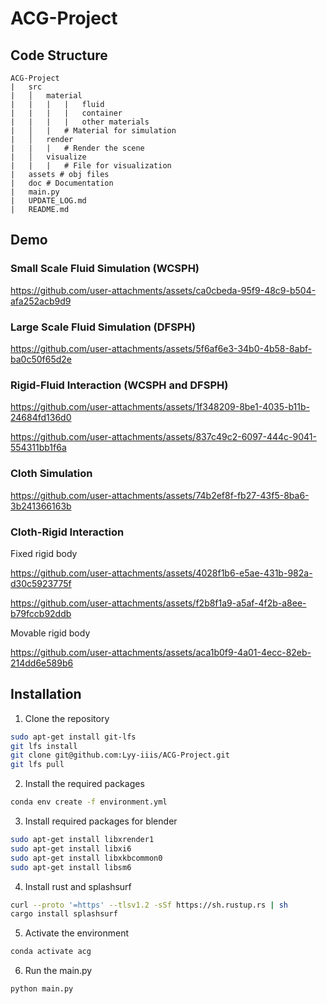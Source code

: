 # ACG-Project

## Code Structure

```
ACG-Project
|   src
|   │   material 
|   |   |   |   fluid
|   |   |   |   container
|   |   |   |   other materials
|   │   |   # Material for simulation
|   │   render 
|   |   |   # Render the scene
|   │   visualize
|   |   |   # File for visualization
|   assets # obj files
|   doc # Documentation
|   main.py
|   UPDATE_LOG.md
|   README.md
```

## Demo

### Small Scale Fluid Simulation (WCSPH)

https://github.com/user-attachments/assets/ca0cbeda-95f9-48c9-b504-afa252acb9d9

### Large Scale Fluid Simulation (DFSPH)

https://github.com/user-attachments/assets/5f6af6e3-34b0-4b58-8abf-ba0c50f65d2e

### Rigid-Fluid Interaction (WCSPH and DFSPH)

https://github.com/user-attachments/assets/1f348209-8be1-4035-b11b-24684fd136d0

https://github.com/user-attachments/assets/837c49c2-6097-444c-9041-554311bb1f6a

### Cloth Simulation

https://github.com/user-attachments/assets/74b2ef8f-fb27-43f5-8ba6-3b241366163b

### Cloth-Rigid Interaction

Fixed rigid body

https://github.com/user-attachments/assets/4028f1b6-e5ae-431b-982a-d30c5923775f

https://github.com/user-attachments/assets/f2b8f1a9-a5af-4f2b-a8ee-b79fccb92ddb

Movable rigid body

https://github.com/user-attachments/assets/aca1b0f9-4a01-4ecc-82eb-214dd6e589b6



## Installation

1. Clone the repository

```bash
sudo apt-get install git-lfs
git lfs install
git clone git@github.com:Lyy-iiis/ACG-Project.git
git lfs pull
```

2. Install the required packages

```bash
conda env create -f environment.yml
```

3. Install required packages for blender
  
```bash
sudo apt-get install libxrender1
sudo apt-get install libxi6
sudo apt-get install libxkbcommon0
sudo apt-get install libsm6
```

4. Install rust and splashsurf

```bash
curl --proto '=https' --tlsv1.2 -sSf https://sh.rustup.rs | sh
cargo install splashsurf
```

5. Activate the environment

```bash
conda activate acg
```

6. Run the main.py

```bash
python main.py
```

